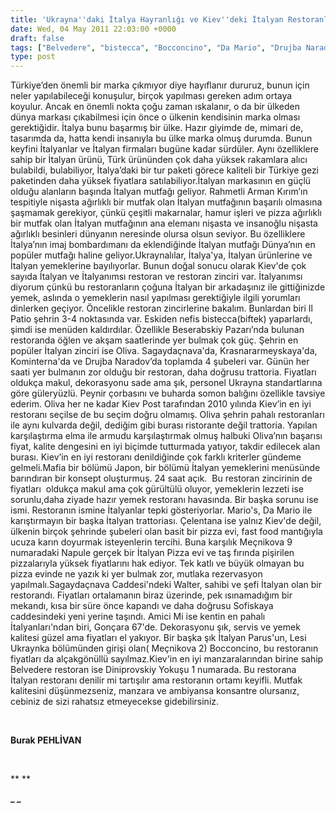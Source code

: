 ```yaml
---
title: 'Ukrayna''daki İtalya Hayranlığı ve Kiev''deki İtalyan Restoranları'
date: Wed, 04 May 2011 22:03:00 +0000
draft: false
tags: ["Belvedere", "bistecca", "Bocconcino", "Da Mario", "Drujba Naradov", "Gançara", "Gezi ve Restoran", "Il Patio", "İtalya", "İtalyan Firmaları", "Kiev", "Kiev Post", "Lesi Ukraynka", "Mario's", "Meçnikova", "Oliva", "Restoran", "Sagaydaçnava", "Ukrayna", "Walter"]
type: post
---
```






















Türkiye’den önemli bir marka çıkmıyor diye hayıflanır dururuz, bunun için neler yapılabileceği konuşulur, birçok yapılması gereken adım ortaya koyulur. Ancak en önemli nokta çoğu zaman ıskalanır, o da bir ülkeden dünya markası çıkabilmesi için önce o ülkenin kendisinin marka olması gerektiğidir. İtalya bunu başarmış bir ülke. Hazır giyimde de, mimari de, tasarımda da, hatta kendi insanıyla bu ülke marka olmuş durumda. Bunun keyfini İtalyanlar ve İtalyan firmaları bugüne kadar sürdüler. Aynı özelliklere sahip bir İtalyan ürünü, Türk ürününden çok daha yüksek rakamlara alıcı bulabildi, bulabiliyor, İtalya’daki bir tur paketi görece kaliteli bir Türkiye gezi paketinden daha yüksek fiyatlara satılabiliyor.İtalyan markasının en güçlü olduğu alanların başında İtalyan mutfağı geliyor. Rahmetli Arman Kırım’ın tespitiyle nişasta ağırlıklı bir mutfak olan İtalyan mutfağının başarılı olmasına şaşmamak gerekiyor, çünkü çeşitli makarnalar, hamur işleri ve pizza ağırlıklı bir mutfak olan İtalyan mutfağının ana elemanı nişasta ve insanoğlu nişasta ağırlıklı besinleri dünyanın neresinde olursa olsun seviyor. Bu özelliklere İtalya’nın imaj bombardımanı da eklendiğinde İtalyan mutfağı Dünya’nın en popüler mutfağı haline geliyor.Ukraynalılar, İtalya'ya, İtalyan ürünlerine ve İtalyan yemeklerine bayılıyorlar. Bunun doğal sonucu olarak Kiev'de çok sayıda İtalyan ve İtalyanımsı restoran ve restoran zinciri var. İtalyanımsı diyorum çünkü bu restoranların çoğuna İtalyan bir arkadaşınız ile gittiğinizde yemek, aslında o yemeklerin nasıl yapılması gerektiğiyle ilgili yorumları dinlerken geçiyor. Öncelikle restoran zincirlerine bakalım. Bunlardan biri Il Patio şehrin 3-4 noktasında var. Eskiden nefis bistecca(biftek) yaparlardı, şimdi ise menüden kaldırdılar. Özellikle Beserabskiy Pazarı’nda bulunan restoranda öğlen ve akşam saatlerinde yer bulmak çok güç. Şehrin en popüler İtalyan zinciri ise Oliva. Sagaydaçnava'da, Krasnararmeyskaya'da, Kominterna'da ve Drujba Naradov’da toplamda 4 şubeleri var. Günün her saati yer bulmanın zor olduğu bir restoran, daha doğrusu trattoria. Fiyatları oldukça makul, dekorasyonu sade ama şık, personel Ukrayna standartlarına göre güleryüzlü. Peynir çorbasını ve buharda somon balığını özellikle tavsiye ederim. Oliva her ne kadar Kiev Post tarafından 2010 yılında Kiev’in en iyi restoranı seçilse de bu seçim doğru olmamış. Oliva şehrin pahalı restoranları ile aynı kulvarda değil, dediğim gibi burası ristorante değil trattoria. Yapılan karşılaştırma elma ile armudu karşılaştırmak olmuş halbuki Oliva’nın başarısı fiyat, kalite dengesini en iyi biçimde tutturmada yatıyor, takdir edilecek alan burası. Kiev’in en iyi restoranı denildiğinde çok farklı kriterler gündeme gelmeli.Mafia bir bölümü Japon, bir bölümü İtalyan yemeklerini menüsünde barındıran bir konsept oluşturmuş. 24 saat açık.  Bu restoran zincirinin de fiyatları  oldukça makul ama çok gürültülü oluyor, yemeklerin lezzeti ise  sorunlu,daha ziyade hazır yemek restoranı havasında. Bir başka sorunu ise ismi. Restoranın ismine İtalyanlar tepki gösteriyorlar. Mario's, Da Mario ile karıştırmayın bir başka İtalyan trattoriası. Çelentana ise yalnız Kiev'de değil, ülkenin birçok şehrinde şubeleri olan basit bir pizza evi, fast food mantığıyla ucuza karın doyurmak isteyenlerin tercihi. Buna karşılık Meçnikova 9 numaradaki Napule gerçek bir İtalyan Pizza evi ve taş fırında pişirilen pizzalarıyla yüksek fiyatlarını hak ediyor. Tek katlı ve büyük olmayan bu pizza evinde ne yazık ki yer bulmak zor, mutlaka rezervasyon yapılmalı.Sagaydaçnava Caddesi'ndeki Walter, sahibi ve şefi İtalyan olan bir restorandı. Fiyatları ortalamanın biraz üzerinde, pek ısınamadığım bir mekandı, kısa bir süre önce kapandı ve daha doğrusu Sofiskaya caddesindeki yeni yerine taşındı. Amici Mi ise kentin en pahalı İtalyanları'ndan biri, Gonçara 67'de. Dekorasyonu şık, servis ve yemek kalitesi güzel ama fiyatları el yakıyor. Bir başka şık İtalyan Parus'un, Lesi Ukraynka bölümünden girişi olan( Meçnikova 2) Bocconcino, bu restoranın fiyatları da alçakgönüllü sayılmaz.Kiev'in en iyi manzaralarından birine sahip Belvedere restoran ise Diniprovskiy Yokuşu 1 numarada. Bu restorana İtalyan restoranı denilir mi tartışılır ama restoranın ortamı keyifli. Mutfak kalitesini düşünmezseniz, manzara ve ambiyansa konsantre olursanız, cebiniz de sizi rahatsız etmeyecekse gidebilirsiniz.

 

**Burak PEHLİVAN**

 

**
** 


**_
_**
